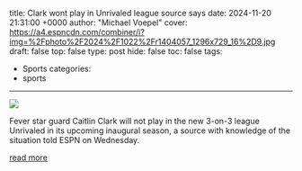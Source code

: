 title: Clark wont play in Unrivaled league source says
date: 2024-11-20 21:31:00 +0000
author: "Michael Voepel"
cover: https://a4.espncdn.com/combiner/i?img=%2Fphoto%2F2024%2F1022%2Fr1404057_1296x729_16%2D9.jpg
draft: false
top: false
type: post
hide: false
toc: false
tags:
  - Sports
categories:
  - sports
---

![](https://a4.espncdn.com/combiner/i?img=%2Fphoto%2F2024%2F1022%2Fr1404057_1296x729_16%2D9.jpg)

Fever star guard Caitlin Clark will not play in the new 3-on-3 league Unrivaled in its upcoming inaugural season, a source with knowledge of the situation told ESPN on Wednesday.

[read more](https://www.espn.com/wnba/story/_/id/42510300/caitlin-clark-play-unrivaled-league-source-says)
